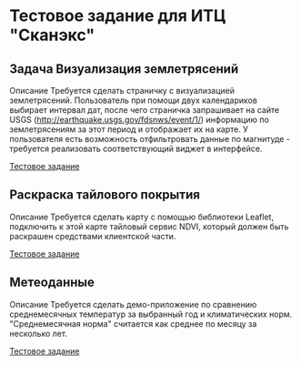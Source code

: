 # Тестовое задание для ИТЦ "Сканэкс"
## Задача Визуализация землетрясений

Описание
Требуется сделать страничку с визуализацией землетрясений. Пользователь при помощи двух календариков выбирает интервал дат, после чего страничка запрашивает на сайте USGS (http://earthquake.usgs.gov/fdsnws/event/1/) информацию по землетрясениям за этот период и отображает их на карте. У пользователя есть возможность отфильтровать данные по магнитуде - требуется реализовать соответствующий виджет в интерфейсе.

[Тестовое задание](http://vladimir-rybalko.github.io/ScanexTests/oldTask/index.html)

## Раскраска тайлового покрытия

Описание
Требуется сделать карту с помощью библиотеки Leaflet, подключить к этой карте тайловый сервис NDVI, который должен быть раскрашен средствами клиентской части.

[Тестовое задание](http://vladimir-rybalko.github.io/ScanexTests/ndvi/index.html)

## Метеоданные

Описание
Требуется сделать демо-приложение по сравнению среднемесячных температур за выбранный год и климатических норм. "Среднемесячная норма" считается как среднее по месяцу за несколько лет.

[Тестовое задание](http://vladimir-rybalko.github.io/ScanexTests/temperature/index.html)
